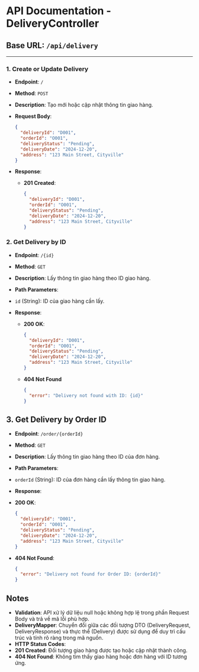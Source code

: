 # API Documentation - DeliveryController

## Base URL: `/api/delivery`

---

### 1. Create or Update Delivery

- **Endpoint**: `/`  
- **Method**: `POST`  
- **Description**: Tạo mới hoặc cập nhật thông tin giao hàng.

- **Request Body**:
    ```json
    {
      "deliveryId": "D001",
      "orderId": "O001",
      "deliveryStatus": "Pending",
      "deliveryDate": "2024-12-20",
      "address": "123 Main Street, Cityville"
    }
- **Response**:

  - **201 Created**:
      ```json
      {
        "deliveryId": "D001",
        "orderId": "O001",
        "deliveryStatus": "Pending",
        "deliveryDate": "2024-12-20",
        "address": "123 Main Street, Cityville"
      }
### 2. **Get Delivery by ID**
- **Endpoint**: `/{id}`
- **Method**: `GET`
- **Description**: Lấy thông tin giao hàng theo ID giao hàng.

- **Path Parameters**:

- `id` (String): ID của giao hàng cần lấy.
- **Response**:

  - **200 OK**:
      ```json
      {
        "deliveryId": "D001",
        "orderId": "O001",
        "deliveryStatus": "Pending",
        "deliveryDate": "2024-12-20",
        "address": "123 Main Street, Cityville"
      }
  - **404 Not Found**
      ```json
      {
        "error": "Delivery not found with ID: {id}"
      }
## 3. **Get Delivery by Order ID**
- **Endpoint**: `/order/{orderId}`
- **Method**: `GET`
- **Description**: Lấy thông tin giao hàng theo ID của đơn hàng.

- **Path Parameters**:

- `orderId` (String): ID của đơn hàng cần lấy thông tin giao hàng.
- **Response**:

- **200 OK**:
  ```json
  {
    "deliveryId": "D001",
    "orderId": "O001",
    "deliveryStatus": "Pending",
    "deliveryDate": "2024-12-20",
    "address": "123 Main Street, Cityville"
  }
- **404 Not Found**:
  ```json
  {
    "error": "Delivery not found for Order ID: {orderId}"
  }
## **Notes**
- **Validation**: API xử lý dữ liệu null hoặc không hợp lệ trong phần Request Body và trả về mã lỗi phù hợp.
- **DeliveryMapper**: Chuyển đổi giữa các đối tượng DTO (DeliveryRequest, DeliveryResponse) và thực thể (Delivery) được sử dụng để duy trì cấu trúc và tính rõ ràng trong mã nguồn.
- **HTTP Status Codes**:
- **201 Created**: Đối tượng giao hàng được tạo hoặc cập nhật thành công.
- **404 Not Found**: Không tìm thấy giao hàng hoặc đơn hàng với ID tương ứng.
